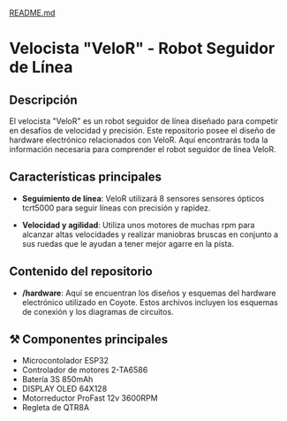 [README.md](https://github.com/user-attachments/files/22640474/README.md)
# Velocista "VeloR" - Robot Seguidor de Línea

## Descripción

El velocista "VeloR" es un robot seguidor de línea diseñado para competir en desafíos de velocidad y precisión. Este repositorio posee el diseño de hardware electrónico relacionados con VeloR. Aquí encontrarás toda la información necesaria para comprender el robot seguidor de línea VeloR.

## Características principales

- **Seguimiento de línea**: VeloR utilizará 8 sensores sensores ópticos tcrt5000 para seguir líneas con precisión y rapidez.

- **Velocidad y agilidad**: Utiliza unos motores de muchas rpm para alcanzar altas velocidades y realizar maniobras bruscas en conjunto a sus ruedas que le ayudan a tener mejor agarre en la pista.

## Contenido del repositorio

- **/hardware**: Aquí se encuentran los diseños y esquemas del hardware electrónico utilizado en Coyote. Estos archivos incluyen los esquemas de conexión y los diagramas de circuitos. 


## ⚒ Componentes principales
- Microcontolador ESP32
- Controlador de motores 2-TA6586
- Batería 3S 850mAh
- DISPLAY OLED 64X128
- Motorreductor ProFast 12v 3600RPM
- Regleta de QTR8A 
